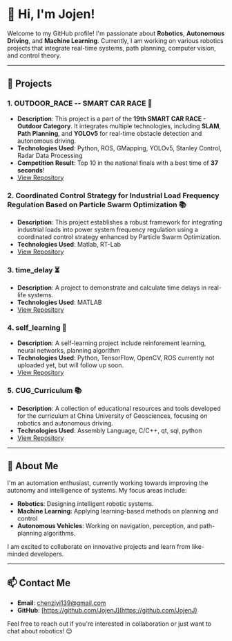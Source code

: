 # 👋 Hi, I'm Jojen!

Welcome to my GitHub profile! I'm passionate about **Robotics**, **Autonomous Driving**, and **Machine Learning**. Currently, I am working on various robotics projects that integrate real-time systems, path planning, computer vision, and control theory.

---

## 🚀 **Projects**

### 1. **OUTDOOR_RACE -- SMART CAR RACE** 🚗
   - **Description**: This project is a part of the **19th SMART CAR RACE - Outdoor Category**. It integrates multiple technologies, including **SLAM**, **Path Planning**, and **YOLOv5** for real-time obstacle detection and autonomous driving.
   - **Technologies Used**: Python, ROS, GMapping, YOLOv5, Stanley Control, Radar Data Processing
   - **Competition Result**: Top 10 in the national finals with a best time of **37 seconds**!
   - [View Repository](https://github.com/JojenJ/OUTDOOR_RACE--SMART_CAR_RACE)
     
### 2. **Coordinated Control Strategy for Industrial Load Frequency Regulation Based on Particle Swarm Optimization** 📚
   - **Description**: This project establishes a robust framework for integrating industrial loads into power system frequency regulation using a coordinated control strategy enhanced by Particle Swarm Optimization.
   - **Technologies Used**: Matlab, RT-Lab
   - [View Repository](https://github.com/JojenJ/Coordinated-Control-Strategy-for-Industrial-Load-Frequency-Regulation-Based-on-PSO)

### 3. **time_delay** ⏳
   - **Description**: A project to demonstrate and calculate time delays in real-life systems.
   - **Technologies Used**: MATLAB
   - [View Repository](https://github.com/JojenJ/time_delay)

### 4. **self_learning** 🤖
   - **Description**: A self-learning project include reinforement learning, neural networks, planning algorithm
   - **Technologies Used**: Python, TensorFlow, OpenCV, ROS
     currently not uploaded yet, but will follow up soon.
   - [View Repository](https://github.com/JojenJ/self_learning)
     
### 5. **CUG_Curriculum** 📚
   - **Description**: A collection of educational resources and tools developed for the curriculum at China University of Geosciences, focusing on robotics and autonomous driving.
   - **Technologies Used**: Assembly Language, C/C++, qt, sql, python
   - [View Repository](https://github.com/JojenJ/CUG_Curriculum)
---

## 🌱 **About Me**

I'm an automation enthusiast, currently working towards improving the autonomy and intelligence of systems. My focus areas include:

- **Robotics**: Designing intelligent robotic systems.
- **Machine Learning**: Applying learning-based methods on planning and control
- **Autonomous Vehicles**: Working on navigation, perception, and path-planning algorithms.

I am excited to collaborate on innovative projects and learn from like-minded developers.

---

## 📫 **Contact Me**

- **Email**: chenziyi139@gmail.com
- **GitHub**: [https://github.com/JojenJ](https://github.com/JojenJ)

Feel free to reach out if you're interested in collaboration or just want to chat about robotics! 😊
